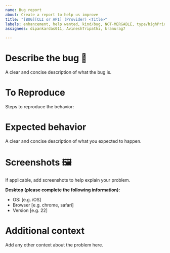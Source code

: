 ```yaml
---
name: Bug report
about: Create a report to help us improve
title: "[BUG][CLI or API] (Provider) <Title>"
labels: enhancement, help wanted, kind/bug, NOT-MERGABLE, type/highPriority
assignees: dipankardas011, AvineshTripathi, kranurag7

---
```


# Describe the bug :notebook:
A clear and concise description of what the bug is.

# To Reproduce
Steps to reproduce the behavior:


# Expected behavior
A clear and concise description of what you expected to happen.

# Screenshots :framed_picture:
If applicable, add screenshots to help explain your problem.

**Desktop (please complete the following information):**
 - OS: [e.g. iOS]
 - Browser [e.g. chrome, safari]
 - Version [e.g. 22]

# Additional context
Add any other context about the problem here.
